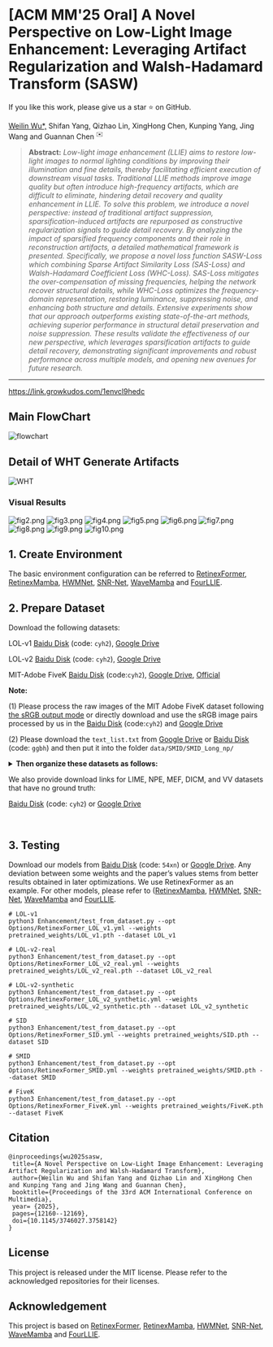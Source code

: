 # [ACM MM'25 Oral] A Novel Perspective on Low-Light Image Enhancement: Leveraging Artifact Regularization and Walsh-Hadamard Transform (SASW)    

If you like this work, please give us a star ⭐ on GitHub.

<a href="https://werring.wu.github.io">Weilin Wu*,</a> Shifan Yang, Qizhao Lin, XingHong Chen, Kunping Yang, Jing Wang and Guannan Chen <sup>✉️</sup>
> **Abstract:** *Low-light image enhancement (LLIE) aims to restore low-light images to normal lighting conditions by improving their illumination and fine details, thereby facilitating efficient execution of downstream visual tasks. Traditional LLIE methods improve image quality but often introduce high-frequency artifacts, which are difficult to eliminate, hindering detail recovery and quality enhancement in LLIE.
To solve this problem, we introduce a novel perspective: instead of traditional artifact suppression, sparsification-induced artifacts are repurposed as constructive regularization signals to guide detail recovery. By analyzing the impact of sparsified frequency components and their role in reconstruction artifacts, a detailed mathematical framework is presented. Specifically, we propose a novel loss function SASW-Loss which combining Sparse Artifact Similarity Loss (SAS-Loss) and Walsh-Hadamard Coefficient Loss (WHC-Loss).
SAS-Loss mitigates the over-compensation of missing frequencies, helping the network recover structural details, while WHC-Loss optimizes the frequency-domain representation, restoring luminance, suppressing noise, and enhancing both structure and details. Extensive experiments show that our approach outperforms existing state-of-the-art methods, achieving superior performance in structural detail preservation and noise suppression. These results validate the effectiveness of our new perspective, which leverages sparsification artifacts to guide detail recovery, demonstrating significant improvements and robust performance across multiple models, and opening new avenues for future research.* 
<hr /> <a href="https://link.growkudos.com/1envcl9hedc">https://link.growkudos.com/1envcl9hedc</a>

## Main FlowChart
![flowchart](Imgs/framwork0.jpg)

## Detail of WHT Generate Artifacts
![WHT](Imgs/detail_wht_merge.jpg)


### Visual Results
![fig2.png](Imgs/visual_v1_v2_result_0.jpg)
![fig3.png](Imgs/unpairImg_01.jpg)
![fig4.png](Imgs/unpairImg_02.jpg)
![fig5.png](supplement/supp_compare_0.jpg)
![fig6.png](supplement/supp_compare_1.png)
![fig7.png](supplement/supp_unpair_FourLLIE.jpg)
![fig8.png](supplement/supp_unpair_FourLLIE-0.jpg)
![fig9.png](supplement/supp_unpair_snr.jpg)
![fig10.png](supplement/supp_unpair_waveMamba.jpg)


## 1. Create Environment

The basic environment configuration can be referred to [RetinexFormer](https://github.com/caiyuanhao1998/Retinexformer), [RetinexMamba](https://github.com/YhuoyuH/RetinexMamba), [HWMNet](https://github.com/FanChiMao/HWMNet), [SNR-Net](https://github.com/dvlab-research/SNR-Aware-Low-Light-Enhance), [WaveMamba](https://github.com/AlexZou14/Wave-Mamba) and [FourLLIE](https://github.com/wangchx67/FourLLIE).

## 2. Prepare Dataset
Download the following datasets:

LOL-v1 [Baidu Disk](https://pan.baidu.com/s/1ZAC9TWR-YeuLIkWs3L7z4g?pwd=cyh2) (code: `cyh2`), [Google Drive](https://drive.google.com/file/d/1L-kqSQyrmMueBh_ziWoPFhfsAh50h20H/view?usp=sharing)

LOL-v2 [Baidu Disk](https://pan.baidu.com/s/1X4HykuVL_1WyB3LWJJhBQg?pwd=cyh2) (code: `cyh2`), [Google Drive](https://drive.google.com/file/d/1Ou9EljYZW8o5dbDCf9R34FS8Pd8kEp2U/view?usp=sharing)

MIT-Adobe FiveK [Baidu Disk](https://pan.baidu.com/s/1ajax7N9JmttTwY84-8URxA?pwd=cyh2) (code:`cyh2`), [Google Drive](https://drive.google.com/file/d/11HEUmchFXyepI4v3dhjnDnmhW_DgwfRR/view?usp=sharing), [Official](https://data.csail.mit.edu/graphics/fivek/)

**Note:** 

(1) Please process the raw images of the MIT Adobe FiveK dataset following [the sRGB output mode](https://github.com/nothinglo/Deep-Photo-Enhancer/issues/38) or directly download and use the sRGB image pairs processed by us in the [Baidu Disk](https://pan.baidu.com/s/1ajax7N9JmttTwY84-8URxA?pwd=cyh2) (code:`cyh2`) and [Google Drive](https://drive.google.com/file/d/11HEUmchFXyepI4v3dhjnDnmhW_DgwfRR/view?usp=sharing)

(2) Please download the `text_list.txt` from [Google Drive](https://drive.google.com/file/d/199qrfizUeZfgq3qVjrM74mZ_nlacgwiP/view?usp=sharing) or [Baidu Disk](https://pan.baidu.com/s/1GQfaQLI6tvB0IrTMPOM_9Q?pwd=ggbh) (code: `ggbh`) and then put it into the folder `data/SMID/SMID_Long_np/`

<details close>
<summary><b> Then organize these datasets as follows: </b></summary>

```
    |--data   
    |    |--LOLv1
    |    |    |--Train
    |    |    |    |--input
    |    |    |    |    |--100.png
    |    |    |    |    |--101.png
    |    |    |    |     ...
    |    |    |    |--target
    |    |    |    |    |--100.png
    |    |    |    |    |--101.png
    |    |    |    |     ...
    |    |    |--Test
    |    |    |    |--input
    |    |    |    |    |--111.png
    |    |    |    |    |--146.png
    |    |    |    |     ...
    |    |    |    |--target
    |    |    |    |    |--111.png
    |    |    |    |    |--146.png
    |    |    |    |     ...
    |    |--LOLv2
    |    |    |--Real_captured
    |    |    |    |--Train
    |    |    |    |    |--Low
    |    |    |    |    |    |--00001.png
    |    |    |    |    |    |--00002.png
    |    |    |    |    |     ...
    |    |    |    |    |--Normal
    |    |    |    |    |    |--00001.png
    |    |    |    |    |    |--00002.png
    |    |    |    |    |     ...
    |    |    |    |--Test
    |    |    |    |    |--Low
    |    |    |    |    |    |--00690.png
    |    |    |    |    |    |--00691.png
    |    |    |    |    |     ...
    |    |    |    |    |--Normal
    |    |    |    |    |    |--00690.png
    |    |    |    |    |    |--00691.png
    |    |    |    |    |     ...
    |    |    |--Synthetic
    |    |    |    |--Train
    |    |    |    |    |--Low
    |    |    |    |    |   |--r000da54ft.png
    |    |    |    |    |   |--r02e1abe2t.png
    |    |    |    |    |    ...
    |    |    |    |    |--Normal
    |    |    |    |    |   |--r000da54ft.png
    |    |    |    |    |   |--r02e1abe2t.png
    |    |    |    |    |    ...
    |    |    |    |--Test
    |    |    |    |    |--Low
    |    |    |    |    |   |--r00816405t.png
    |    |    |    |    |   |--r02189767t.png
    |    |    |    |    |    ...
    |    |    |    |    |--Normal
    |    |    |    |    |   |--r00816405t.png
    |    |    |    |    |   |--r02189767t.png
    |    |    |    |    |    ...

    |    |--SID
    |    |    |--short_sid2
    |    |    |    |--00001
    |    |    |    |    |--00001_00_0.04s.npy
    |    |    |    |    |--00001_00_0.1s.npy
    |    |    |    |    |--00001_01_0.04s.npy
    |    |    |    |    |--00001_01_0.1s.npy
    |    |    |    |     ...
    |    |    |    |--00002
    |    |    |    |    |--00002_00_0.04s.npy
    |    |    |    |    |--00002_00_0.1s.npy
    |    |    |    |    |--00002_01_0.04s.npy
    |    |    |    |    |--00002_01_0.1s.npy
    |    |    |    |     ...
    |    |    |     ...
    |    |    |--long_sid2
    |    |    |    |--00001
    |    |    |    |    |--00001_00_0.04s.npy
    |    |    |    |    |--00001_00_0.1s.npy
    |    |    |    |    |--00001_01_0.04s.npy
    |    |    |    |    |--00001_01_0.1s.npy
    |    |    |    |     ...
    |    |    |    |--00002
    |    |    |    |    |--00002_00_0.04s.npy
    |    |    |    |    |--00002_00_0.1s.npy
    |    |    |    |    |--00002_01_0.04s.npy
    |    |    |    |    |--00002_01_0.1s.npy
    |    |    |    |     ...
    |    |    |     ...
    |    |--SMID
    |    |    |--SMID_LQ_np
    |    |    |    |--0001
    |    |    |    |    |--0001.npy
    |    |    |    |    |--0002.npy
    |    |    |    |     ...
    |    |    |    |--0002
    |    |    |    |    |--0001.npy
    |    |    |    |    |--0002.npy
    |    |    |    |     ...
    |    |    |     ...
    |    |    |--SMID_Long_np
    |    |    |    |--text_list.txt
    |    |    |    |--0001
    |    |    |    |    |--0001.npy
    |    |    |    |    |--0002.npy
    |    |    |    |     ...
    |    |    |    |--0002
    |    |    |    |    |--0001.npy
    |    |    |    |    |--0002.npy
    |    |    |    |     ...
    |    |    |     ...
    |    |--FiveK
    |    |    |--train
    |    |    |    |--input
    |    |    |    |    |--a0099-kme_264.jpg
    |    |    |    |    |--a0101-kme_610.jpg
    |    |    |    |     ...
    |    |    |    |--target
    |    |    |    |    |--a0099-kme_264.jpg
    |    |    |    |    |--a0101-kme_610.jpg
    |    |    |    |     ...
    |    |    |--test
    |    |    |    |--input
    |    |    |    |    |--a4574-DSC_0038.jpg
    |    |    |    |    |--a4576-DSC_0217.jpg
    |    |    |    |     ...
    |    |    |    |--target
    |    |    |    |    |--a4574-DSC_0038.jpg
    |    |    |    |    |--a4576-DSC_0217.jpg
    |    |    |    |     ...


```

</details>

We also provide download links for LIME, NPE, MEF, DICM, and VV datasets that have no ground truth:

[Baidu Disk](https://pan.baidu.com/s/1oHg03tOfWWLp4q1R6rlzww?pwd=cyh2) (code: `cyh2`)
 or [Google Drive](https://drive.google.com/drive/folders/1kEA3kzAVOub0XEoEa5MnlKBy32z6YaBw?usp=drive_link)


&nbsp;                    

## 3. Testing

Download our models from [Baidu Disk](https://pan.baidu.com/s/12EP-EjtVMR3YDarO2NfvtA?pwd=54xn) (code: `54xn`) or [Google Drive](https://drive.google.com/drive/folders/1kEA3kzAVOub0XEoEa5MnlKBy32z6YaBw?usp=drive_link). Any deviation between some weights and the paper’s values stems from better results obtained in later optimizations.
We use RetinexFormer as an example. For other models, please refer to ([RetinexMamba](https://github.com/YhuoyuH/RetinexMamba), [HWMNet](https://github.com/FanChiMao/HWMNet), [SNR-Net](https://github.com/dvlab-research/SNR-Aware-Low-Light-Enhance), [WaveMamba](https://github.com/AlexZou14/Wave-Mamba) and [FourLLIE](https://github.com/wangchx67/FourLLIE).

```shell
# LOL-v1
python3 Enhancement/test_from_dataset.py --opt Options/RetinexFormer_LOL_v1.yml --weights pretrained_weights/LOL_v1.pth --dataset LOL_v1

# LOL-v2-real
python3 Enhancement/test_from_dataset.py --opt Options/RetinexFormer_LOL_v2_real.yml --weights pretrained_weights/LOL_v2_real.pth --dataset LOL_v2_real

# LOL-v2-synthetic
python3 Enhancement/test_from_dataset.py --opt Options/RetinexFormer_LOL_v2_synthetic.yml --weights pretrained_weights/LOL_v2_synthetic.pth --dataset LOL_v2_synthetic

# SID
python3 Enhancement/test_from_dataset.py --opt Options/RetinexFormer_SID.yml --weights pretrained_weights/SID.pth --dataset SID

# SMID
python3 Enhancement/test_from_dataset.py --opt Options/RetinexFormer_SMID.yml --weights pretrained_weights/SMID.pth --dataset SMID

# FiveK
python3 Enhancement/test_from_dataset.py --opt Options/RetinexFormer_FiveK.yml --weights pretrained_weights/FiveK.pth --dataset FiveK
```

## Citation
```
@inproceedings{wu2025sasw,
 title={A Novel Perspective on Low-Light Image Enhancement: Leveraging Artifact Regularization and Walsh-Hadamard Transform},
 author={Weilin Wu and Shifan Yang and Qizhao Lin and XingHong Chen and Kunping Yang and Jing Wang and Guannan Chen},
 booktitle={Proceedings of the 33rd ACM International Conference on Multimedia},
 year= {2025},
 pages={12160--12169},
 doi={10.1145/3746027.3758142}
}
```
## License
This project is released under the MIT license. Please refer to the acknowledged repositories for their licenses.
## Acknowledgement
This project is based on [RetinexFormer](https://github.com/caiyuanhao1998/Retinexformer), [RetinexMamba](https://github.com/YhuoyuH/RetinexMamba), [HWMNet](https://github.com/FanChiMao/HWMNet), [SNR-Net](https://github.com/dvlab-research/SNR-Aware-Low-Light-Enhance), [WaveMamba](https://github.com/AlexZou14/Wave-Mamba) and [FourLLIE](https://github.com/wangchx67/FourLLIE).
